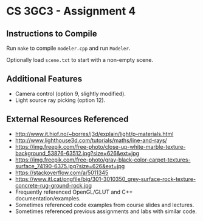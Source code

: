 # CS 3GC3 - Assignment 4

## Instructions to Compile

Run `make` to compile `modeler.cpp` and run `Modeler`.

Optionally load `scene.txt` to start with a non-empty scene.

## Additional Features

- Camera control (option 9, slightly modified).
- Light source ray picking (option 12).

## External Resources Referenced

- <http://www.it.hiof.no/~borres/j3d/explain/light/p-materials.html>
- <http://www.lighthouse3d.com/tutorials/maths/line-and-rays/>
- <https://img.freepik.com/free-photo/close-up-white-marble-texture-background_53876-63512.jpg?size=626&ext=jpg>
- <https://img.freepik.com/free-photo/gray-black-color-carpet-textures-surface_74190-6375.jpg?size=626&ext=jpg>
- <https://stackoverflow.com/a/5011345>
- <https://www.itl.cat/pngfile/big/301-3010350_grey-surface-rock-texture-concrete-rug-ground-rock.jpg>
- Frequently referenced OpenGL/GLUT and C++ documentation/examples.
- Sometimes referenced code examples from course slides and lectures.
- Sometimes referenced previous assignments and labs with similar code.
